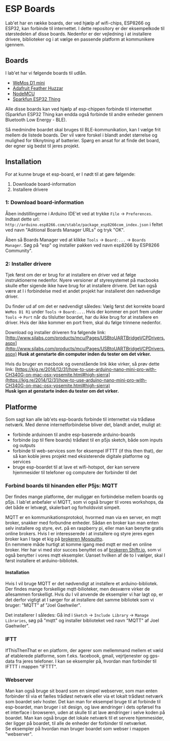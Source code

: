 # ESP Boards
Lab'et har en række boards, der ved hjælp af wifi-chips, ESP8266 og ESP32, kan forbinde til internettet. I dette repository er der eksempelkode til størstedelen af disse boards. Nedenfor er der vejledning i at installere drivere, biblioteker og i at vælge en passende platform at kommunikere igennem.

## Boards
I lab'et har vi følgende boards til udlån.

* [WeMos D1 mini](https://wiki.wemos.cc/products:d1:d1_mini#technical_specs)
* [Adafruit Feather Huzzar](https://learn.adafruit.com/adafruit-feather-huzzah-esp8266/overview)
* [NodeMCU](http://www.nodemcu.com/index_en.html)
* [Sparkfun ESP32 Thing](https://learn.sparkfun.com/tutorials/esp32-thing-hookup-guide)

Alle disse boards kan ved hjælp af esp-chippen forbinde til internettet (Sparkfun ESP32 Thing kan endda også forbinde til andre enheder gennem Bluetooth Low Energy - BLE).

Så medmindre boardet skal bruges til BLE-kommunikation, kan I vælge frit mellem de listede boards. Der vil være forskel i blandt andet størrelse og mulighed for tilknytning af batterier. Spørg en ansat for at finde det board, der egner sig bedst til jeres projekt.

## Installation
For at kunne bruge et esp-board, er I nødt til at gøre følgende:
1. Downloade board-information
2. Installere drivere

### 1: Download board-information  
Åben indstillingerne i Arduino IDE'et ved at trykke ```File``` -> ```Preferences```. Indtast dette url: ```http://arduino.esp8266.com/stable/package_esp8266com_index.json``` i feltet ved navn "Aditional Boards Manager URLs" og tryk "OK".

Åben så Boards Manager ved at klikke ```Tools``` -> ```Board:...``` -> ```Boards Manager```. Søg på "esp" og installer pakken ved navn esp8266 by ESP8266 Community".

### 2: Installer drivere  
Tjek først om der er brug for at installere en driver ved at følge instruktionerne nedenfor. Nyere versioner af styresystemet på macbooks skulle efter sigende ikke have brug for at installere drivere. Det kan også være at I i forbindelse med et andet projekt har installeret den nødvendige driver.

Du finder ud af om det er nødvendigt således: Vælg først det korrekte board ```WeMos D1 R1``` under ```Tools``` -> ```Board:...```. Hvis der kommer en port frem under ```Tools``` -> ```Port``` når du tilslutter boardet, har du ikke brug for at installere en driver. Hvis der ikke kommer en port frem, skal du følge trinnene nedenfor.

Download og installer driveren fra følgende link: [http://www.silabs.com/products/mcu/Pages/USBtoUARTBridgeVCPDrivers.aspx](http://www.silabs.com/products/mcu/Pages/USBtoUARTBridgeVCPDrivers.aspx)
**Husk at genstarte din computer inden du tester om det virker.**

Hvis du bruger en macbook og ovenstående link ikke virker, så prøv dette link: [https://kig.re/2014/12/31/how-to-use-arduino-nano-mini-pro-with-CH340G-on-mac-osx-yosemite.html#high-sierra](https://kig.re/2014/12/31/how-to-use-arduino-nano-mini-pro-with-CH340G-on-mac-osx-yosemite.html#high-sierra)  
**Husk igen at genstarte inden du tester om det virker.**


## Platforme
Som sagt kan alle lab'ets esp-boards forbinde til internettet via trådløse netværk. Med denne internetforbindelse bliver det, blandt andet, muligt at:
*  forbinde arduinoen til andre esp-baserede arduino-boards
* forbinde (op til flere boards) trådløst til en p5js sketch, både som inputs og outputs
* forbinde til web-services som for eksempel IFTTT (if this then that), der så kan koble jeres projekt med eksisterende digitale platforme og services
* bruge esp-boardet til at lave et wifi-hotspot, der kan servere hjemmesider til telefoner og computere der forbinder til det

### Forbind boards til hinanden eller P5js: MQTT
Der findes mange platforme, der muliggør en forbindelse mellem boards og p5js. I lab'et anbefaler vi MQTT, som vi også bruger til vores workshops, da det både er letvægt, skalerbart og forholdsvist simpelt.

MQTT er en kommunikationsprotokol, hvormed man via en server, en mqtt broker, snakker med forbundne enheder. Sådan en broker kan man enten selv installere og styre, evt. på en raspberry pi, eller man kan benytte gratis online brokers.
Hvis I er interesserede i at installere og styre jeres egen broker kan I tage et kig på [brokeren Mosquitto](https://mosquitto.org/).  
En nemmere måde hurtigt at komme igang med mqtt er med en online broker. Her har vi med stor succes benyttet os af [brokeren Shiftr.io](https://shiftr.io/), som vi også benytter i vores mqtt eksempler.
Uanset hvilken af de to I vælger, skal I først installere et arduino-bibliotek.

#### Installation
Hvis I vil bruge MQTT er det nødvendigt at installere et arduino-bibliotek. Der findes mange forskellige mqtt-bilioteker, men desværre virker de allesammen forskelligt. Hvis du I vil anvende de eksempler vi har lagt op, er det derfor vigtigt at I sørger for at installere det samme bibliotek som vi bruger: "MQTT" af "Joel Gaehwiler".

Det installerer I således:
Gå ind i ```Sketch``` -> ```Include Library``` -> ```Manage Libraries```, søg på "mqtt" og installer biblioteket ved navn "MQTT" af Joel Gaehwiler".

### IFTT
IfThisThenThat er en platform, der agerer som mellemmand mellem et væld af etablerede platforme, som f.eks. facebook, gmail, vejrtjenester og gps-data fra jeres telefoner.
I kan se eksempler på, hvordan man forbinder til IFTTT i mappen "IFTTT".  

### Webserver
Man kan også bruge sit board som en simpel webserver, som man enten forbinder til via et fælles trådløst netværk eller via et lokalt trådløst netværk som boardet selv hoster.
Det kan man for eksempel bruge til at forbinde til esp-boardet, man bruger i sit design, og lave ændringer i dets opførsel fra et interface i browseren, uden at skulle til at lave ændringer i selve koden på boardet. 
Man kan også bruge det lokale netværk til et servere hjemmesider, der ligger på boardet, til alle de enheder der forbinder til netværket.  
Se eksempler på hvordan man bruger boardet som webser i mappen "webserver".
